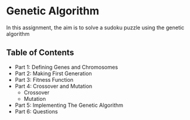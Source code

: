 # Genetic Algorithm
In this assignment, the aim is to solve a sudoku puzzle using the genetic algorithm

## Table of Contents
- Part 1: Defining Genes and Chromosomes
- Part 2: Making First Generation
- Part 3: Fitness Function
- Part 4: Crossover and Mutation
    - Crossover
    - Mutation
- Part 5: Implementing The Genetic Algorithm
- Part 6: Questions
